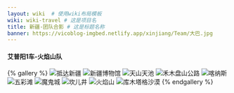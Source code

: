 ```yaml
---
layout: wiki  # 使用wiki布局模板
wiki: wiki-travel # 这是项目名
title: 新疆-团队合影 # 这是标题名称
banner: https://vicoblog-imgbed.netlify.app/xinjiang/Team/大巴.jpg
---
```


#### 艾普阳1车-火焰山队
{% gallery %}
![抵达新疆](https://vicoblog-imgbed.netlify.app/xinjiang/Team/抵达新疆.jpg)
![新疆博物馆](https://vicoblog-imgbed.netlify.app/xinjiang/Team/新疆博物馆.jpg)
![天山天池](https://vicoblog-imgbed.netlify.app/xinjiang/Team/天山天池.jpg)
![禾木盘山公路](https://vicoblog-imgbed.netlify.app/xinjiang/Team/禾木盘山公路.jpg)
![喀纳斯](https://vicoblog-imgbed.netlify.app/xinjiang/Team/喀纳斯.jpg)
![五彩滩](https://vicoblog-imgbed.netlify.app/xinjiang/Team/五彩滩.jpg)
![魔鬼城](https://vicoblog-imgbed.netlify.app/xinjiang/Team/魔鬼城.jpg)
![坎儿井](https://vicoblog-imgbed.netlify.app/xinjiang/Team/坎儿井.jpg)
![火焰山](https://vicoblog-imgbed.netlify.app/xinjiang/Team/火焰山.jpg)
![库木塔格沙漠](https://vicoblog-imgbed.netlify.app/xinjiang/Team/库木塔格沙漠.jpg)
{% endgallery %}
